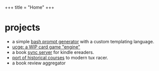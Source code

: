 +++
title = "Home"
+++
# projects
- a simple [bash prompt generator](https://github.com/fisik-yum/nafprompt) with a custom templating language.
- [ucge: a WIP card game "engine"](https://github.com/fisik-yum/ucge)
- a book [sync server](https://github.com/fisik-yum/kindlesync) for kindle ereaders.
- [port of historical courses](https://github.com/fisik-yum/tuxports) to modern tux racer.
- a book review aggregator
